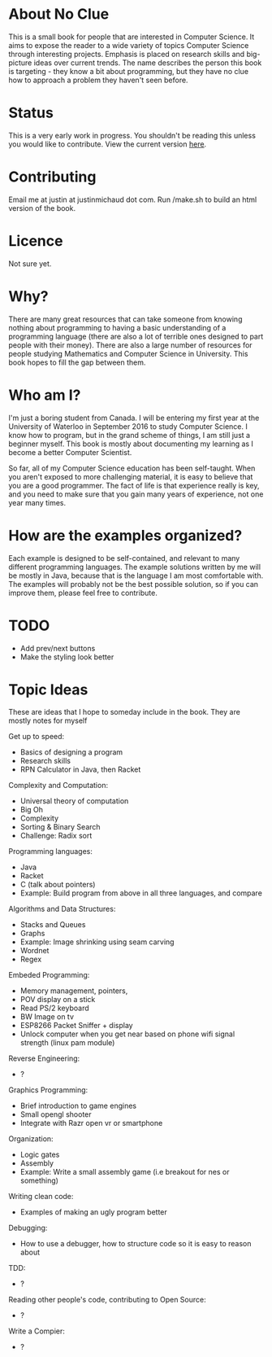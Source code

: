 # About No Clue

This is a small book for people that are interested in Computer Science. It aims to expose the reader to a wide variety of topics Computer Science through interesting projects. Emphasis is placed on research skills and big-picture ideas over current trends. The name describes the person this book is targeting - they know a bit about programming, but they have no clue how to approach a problem they haven't seen before.

# Status

This is a very early work in progress. You shouldn't be reading this unless you would like to contribute. View the current version [here](http://github.justinmichaud.com/noclue/index.html). 

# Contributing

Email me at justin at justinmichaud dot com. Run /make.sh to build an html version of the book.

# Licence

Not sure yet.

# Why?

There are many great resources that can take someone from knowing nothing about programming to having a basic understanding of a programming language (there are also a lot of terrible ones designed to part people with their money). There are also a large number of resources for people studying Mathematics and Computer Science in University. This book hopes to fill the gap between them. 

# Who am I?

I'm just a boring student from Canada. I will be entering my first year at the University of Waterloo in September 2016 to study Computer Science. I know how to program, but in the grand scheme of things, I am still just a beginner myself. This book is mostly about documenting my learning as I become a better Computer Scientist. 

So far, all of my Computer Science education has been self-taught. When you aren't exposed to more challenging material, it is easy to believe that you are a good programmer. The fact of life is that experience really is key, and you need to make sure that you gain many years of experience, not one year many times.

# How are the examples organized?

Each example is designed to be self-contained, and relevant to many different programming languages. The example solutions written by me will be mostly in Java, because that is the language I am most comfortable with. The examples will probably not be the best possible solution, so if you can improve them, please feel free to contribute.

# TODO

- Add prev/next buttons
- Make the styling look better

# Topic Ideas

These are ideas that I hope to someday include in the book. They are mostly notes for myself

Get up to speed:
- Basics of designing a program
- Research skills
- RPN Calculator in Java, then Racket

Complexity and Computation:
- Universal theory of computation
- Big Oh
- Complexity
- Sorting & Binary Search
- Challenge: Radix sort

Programming languages:
- Java
- Racket
- C (talk about pointers)
- Example: Build program from above in all three languages, and compare

Algorithms and Data Structures:
- Stacks and Queues
- Graphs
- Example: Image shrinking using seam carving
- Wordnet
- Regex

Embeded Programming:
- Memory management, pointers, 
- POV display on a stick
- Read PS/2 keyboard
- BW Image on tv
- ESP8266 Packet Sniffer + display
- Unlock computer when you get near based on phone wifi signal strength (linux pam module)

Reverse Engineering:
- ?

Graphics Programming:
- Brief introduction to game engines
- Small opengl shooter
- Integrate with Razr open vr or smartphone

Organization:
- Logic gates
- Assembly
- Example: Write a small assembly game (i.e breakout for nes or something)

Writing clean code:
- Examples of making an ugly program better

Debugging:
- How to use a debugger, how to structure code so it is easy to reason about

TDD:
- ?

Reading other people's code, contributing to Open Source:
- ?

Write a Compier:
- ?

